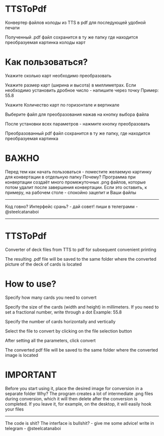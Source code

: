 # TTSToPdf
Конвертер файлов колоды из TTS в pdf для последующей удобной печати

Полученный .pdf файл сохранится в ту же папку где находится преобразуемая картинка колоды карт

# Как пользоваться?

Укажите сколько карт необходимо преобразовать

Укажите размер карт (ширина и высота) в миллиметрах. Если необходимо установить дробное число - напишите через точку
Пример: 55.8

Укажите Количество карт по горизонтале и вертикале

Выберите файл для преобразования нажав на кнопку выбора файла

После установки всех параметров - нажмите кнопку преобразовать

Преобразованный pdf файл сохранится в ту же папку, где находится преобразуемая картинка


# ВАЖНО

Перед тем как начать пользоваться - поместите желаемую картинку для конвертации в отдельную папку
Почему? Программа при конвертации создаёт много промежуточных .png файлов, которые потом удалит после завершения конвертации.
Если это оставить, к примеру, на рабочем столе - спокойно зацепит и Ваши файлы
___________________________
Код говно? Интерфейс срань? - дай совет! пиши в телеграмм  - @steelcatanaboi 




__________________________

# TTSToPdf
Converter of deck files from TTS to pdf for subsequent convenient printing

The resulting .pdf file will be saved to the same folder where the converted picture of the deck of cards is located

# How to use?

Specify how many cards you need to convert

Specify the size of the cards (width and height) in millimeters. If you need to set a fractional number, write through a dot
Example: 55.8

Specify the number of cards horizontally and vertically

Select the file to convert by clicking on the file selection button

After setting all the parameters, click convert

The converted pdf file will be saved to the same folder where the converted image is located


# IMPORTANT

Before you start using it, place the desired image for conversion in a separate folder
Why? The program creates a lot of intermediate .png files during conversion, which it will then delete after the conversion is completed.
If you leave it, for example, on the desktop, it will easily hook your files
___________________________
The code is shit? The interface is bullshit? - give me some advice! write in telegram - @steelcatanaboi